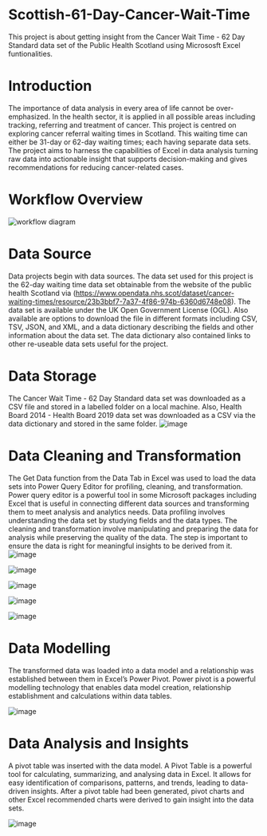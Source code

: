 # Scottish-61-Day-Cancer-Wait-Time
 This project is about getting insight from the Cancer Wait Time - 62 Day Standard data set  of the Public Health Scotland using Micrososft Excel funtionalities.
 # Introduction
 The importance of data analysis in every area of life cannot be over-emphasized. In the health sector, it is applied in all possible areas including tracking, referring and treatment of cancer. This project is centred on exploring cancer referral waiting times in Scotland. This waiting time can either be 31-day or 62-day waiting times; each having separate data sets. The project aims to harness the capabilities of Excel in data analysis turning raw data into actionable insight that supports decision-making and gives recommendations for reducing cancer-related cases.  
# Workflow Overview
![workflow diagram](https://github.com/MosunmolaRaji/Scottish-61-Day-Cancer-Wait-Time-Analysis/assets/138968251/fb465417-21cb-4d3c-8fc6-df81cfb7a8a9)
# Data Source
Data projects begin with data sources. The data set used for this project is the 62-day waiting time data set obtainable from the website of the public health Scotland via (https://www.opendata.nhs.scot/dataset/cancer-waiting-times/resource/23b3bbf7-7a37-4f86-974b-6360d6748e08). 
The data set is available under the UK Open Government License (OGL). Also available are options to download the file in different formats including CSV, TSV, JSON, and XML, and a data dictionary describing the fields and other information about the data set. The data dictionary also contained links to other re-useable data sets useful for the project.
# Data Storage
The Cancer Wait Time - 62 Day Standard data set was downloaded as a CSV file and stored in a labelled folder on a local machine. Also, Health Board 2014 - Health Board 2019 data set was downloaded as a CSV via the data dictionary and stored in the same folder.
![image](https://github.com/MosunmolaRaji/Scottish-61-Day-Cancer-Wait-Time-Analysis/assets/138968251/66f30b7e-2f6e-42a4-9c11-ecdabbde9430)
# Data Cleaning and Transformation
The Get Data function from the Data Tab in Excel was used to load the data sets into Power Query Editor for profiling, cleaning, and transformation. Power query editor is a powerful tool in some Microsoft packages including Excel that is useful in connecting different data sources and transforming them to meet analysis and analytics needs. Data profiling involves understanding the data set by studying fields and the data types. The cleaning and transformation involve manipulating and preparing the data for analysis while preserving the quality of the data. The step is important to ensure the data is right for meaningful insights to be derived from it.
![image](https://github.com/MosunmolaRaji/Scottish-61-Day-Cancer-Wait-Time-Analysis/assets/138968251/3f40b2dd-1ada-439f-87b3-60305a51f22c)

![image](https://github.com/MosunmolaRaji/Scottish-61-Day-Cancer-Wait-Time-Analysis/assets/138968251/6835a0f2-ee65-4237-b9c4-0c9df6aeed8e)

![image](https://github.com/MosunmolaRaji/Scottish-61-Day-Cancer-Wait-Time-Analysis/assets/138968251/ce9f64a8-b7cc-4706-b89d-5d42986d750b)

![image](https://github.com/MosunmolaRaji/Scottish-61-Day-Cancer-Wait-Time-Analysis/assets/138968251/ded47d49-b59f-4184-a094-685f87e34758)

![image](https://github.com/MosunmolaRaji/Scottish-61-Day-Cancer-Wait-Time-Analysis/assets/138968251/89f0b095-6354-4927-88d3-a543c0b67a2e)

# Data Modelling
The transformed data was loaded into a data model and a relationship was established between them in Excel’s Power Pivot. Power pivot is a powerful modelling technology that enables data model creation, relationship establishment and calculations within data tables.

![image](https://github.com/MosunmolaRaji/Scottish-61-Day-Cancer-Wait-Time-Analysis/assets/138968251/d88f9930-6de4-417c-bcea-7aaa8deabb2f)

# Data Analysis and Insights
A pivot table was inserted with the data model.  A Pivot Table is a powerful tool for calculating, summarizing, and analysing data in Excel. It allows for easy identification of comparisons, patterns, and trends, leading to data-driven insights. After a pivot table had been generated, pivot charts and other Excel recommended charts were derived to gain insight into the data sets.

![image](https://github.com/MosunmolaRaji/Scottish-61-Day-Cancer-Wait-Time-Analysis/assets/138968251/84dcb57a-b441-4f27-9284-ed406a316c1d)



